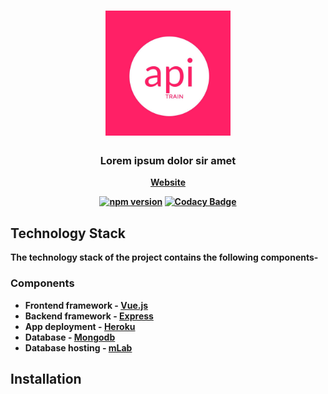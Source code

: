 <h1 align="center">
	<img
		width="200"
		alt="api-Train"
		src="https://raw.githubusercontent.com/mukulkhanna/api-train/master/web/static/six.jpg">
</h1>
<h3 align="center">
	Lorem ipsum dolor sir amet
</h3>

<p align="center">
	<strong>
		<a href="https://api-train.herokuapp.com">Website</a>
</p>

<p align="center">
	<a href="https://api-train.herokuapp.com"><img
		alt="npm version"
		src="https://img.shields.io/badge/webiste-live-brightgreen.svg?style=flat-square"></a>
	<a href="https://app.codacy.com/app/mukulkhanna/api-train?utm_source=github.com&utm_medium=referral&utm_content=mukulkhanna/api-train&utm_campaign=Badge_Grade_Dashboard"><img
		alt="Codacy Badge"
		src="https://api.codacy.com/project/badge/Grade/da52dd8a314c4c838336effc49c11be9"></a>
	
</p>


## Technology Stack

The technology stack of the project contains the following components-

### Components

* Frontend framework - [Vue.js](https://vuejs.org/)
* Backend framework - [Express](https://expressjs.com/)
* App deployment - [Heroku](https://heroku.com)
* Database - [Mongodb](https://www.mongodb.com/)
* Database hosting - [mLab](https://mlab.com/)

## Installation